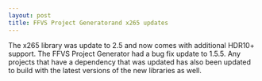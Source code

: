 ```yaml
---
layout: post
title: FFVS Project Generatorand x265 updates
---
```


The x265 library was update to 2.5 and now comes with additional HDR10+ support. The FFVS Project Generator had a bug fix update to 1.5.5. Any projects that have a dependency that was updated has also been updated to build with the latest versions of the new libraries as well.